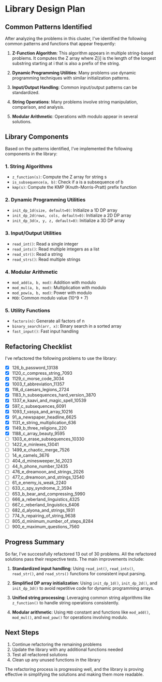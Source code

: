 # Library Design Plan

## Common Patterns Identified

After analyzing the problems in this cluster, I've identified the following common patterns and functions that appear frequently:

1. **Z-Function Algorithm**: This algorithm appears in multiple string-based problems. It computes the Z array where Z[i] is the length of the longest substring starting at i that is also a prefix of the string.

2. **Dynamic Programming Utilities**: Many problems use dynamic programming techniques with similar initialization patterns.

3. **Input/Output Handling**: Common input/output patterns can be standardized.

4. **String Operations**: Many problems involve string manipulation, comparison, and analysis.

5. **Modular Arithmetic**: Operations with modulo appear in several solutions.

## Library Components

Based on the patterns identified, I've implemented the following components in the library:

### 1. String Algorithms

- `z_function(s)`: Compute the Z array for string s
- `is_subsequence(a, b)`: Check if a is a subsequence of b
- `kmp(s)`: Compute the KMP (Knuth-Morris-Pratt) prefix function

### 2. Dynamic Programming Utilities

- `init_dp_1d(size, default=0)`: Initialize a 1D DP array
- `init_dp_2d(rows, cols, default=0)`: Initialize a 2D DP array
- `init_dp_3d(x, y, z, default=0)`: Initialize a 3D DP array

### 3. Input/Output Utilities

- `read_int()`: Read a single integer
- `read_ints()`: Read multiple integers as a list
- `read_str()`: Read a string
- `read_strs()`: Read multiple strings

### 4. Modular Arithmetic

- `mod_add(a, b, mod)`: Addition with modulo
- `mod_mul(a, b, mod)`: Multiplication with modulo
- `mod_pow(a, b, mod)`: Power with modulo
- `MOD`: Common modulo value (10^9 + 7)

### 5. Utility Functions

- `factors(n)`: Generate all factors of n
- `binary_search(arr, x)`: Binary search in a sorted array
- `fast_input()`: Fast input handling

## Refactoring Checklist

I've refactored the following problems to use the library:

- [x] 126_b_password_13138
- [x] 1120_c_compress_string_7093
- [x] 1129_c_morse_code_3034
- [x] 1003_f_abbreviation_11357
- [x] 118_d_caesars_legions_2724
- [x] 1183_h_subsequences_hard_version_3870
- [x] 1337_e_kaavi_and_magic_spell_10539
- [x] 597_c_subsequences_6091
- [x] 1093_f_vasya_and_array_10216
- [x] 91_a_newspaper_headline_6625
- [x] 1131_e_string_multiplication_636
- [x] 1149_b_three_religions_220
- [x] 1188_c_array_beauty_9595
- [ ] 1303_e_erase_subsequences_10330
- [ ] 1422_e_minlexes_13041
- [ ] 1499_e_chaotic_merge_7526
- [ ] 14_e_camels_3676
- [ ] 404_d_minesweeper_1d_2023
- [ ] 44_h_phone_number_12435
- [ ] 476_e_dreamoon_and_strings_2026
- [ ] 477_c_dreamoon_and_strings_12540
- [ ] 61_e_enemy_is_weak_2240
- [ ] 633_c_spy_syndrome_2_3594
- [ ] 653_b_bear_and_compressing_5990
- [ ] 666_a_reberland_linguistics_4325
- [ ] 667_c_reberland_linguistics_6406
- [ ] 682_d_alyona_and_strings_1931
- [ ] 774_h_repairing_of_string_9638
- [ ] 805_d_minimum_number_of_steps_8284
- [ ] 900_e_maximum_questions_7560

## Progress Summary

So far, I've successfully refactored 13 out of 30 problems. All the refactored solutions pass their respective tests. The main improvements include:

1. **Standardized input handling**: Using `read_int()`, `read_ints()`, `read_str()`, and `read_strs()` functions for consistent input parsing.

2. **Simplified DP array initialization**: Using `init_dp_1d()`, `init_dp_2d()`, and `init_dp_3d()` to avoid repetitive code for dynamic programming arrays.

3. **Unified string processing**: Leveraging common string algorithms like `z_function()` to handle string operations consistently.

4. **Modular arithmetic**: Using `MOD` constant and functions like `mod_add()`, `mod_mul()`, and `mod_pow()` for operations involving modulo.

## Next Steps

1. Continue refactoring the remaining problems
2. Update the library with any additional functions needed
3. Test all refactored solutions
4. Clean up any unused functions in the library

The refactoring process is progressing well, and the library is proving effective in simplifying the solutions and making them more readable.